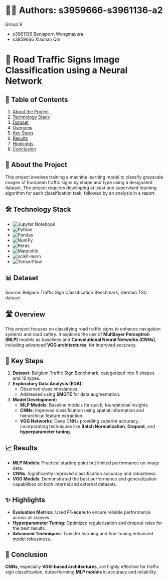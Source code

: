 # 🙋‍♀️ Authors: s3959666-s3961136-a2

Group 9
- s3961136 Benjaporn Wongmayura
- s3959666 Xiaohan Qin

# 🚸 Road Traffic Signs Image Classification using a Neural Network

## 🔗 Table of Contents
1. [About the Project](#about-the-project)
2. [Technology Stack](#technology-stack)
3. [Dataset](#dataset)
4. [Overview](#overview)
5. [Key Steps](#key-steps)
6. [Results](#results)
7. [Highlights](#highlights)
8. [Conclusion](#conclusion)

## 🔭 About the Project
This project involves training a machine learning model to classify grayscale images of European traffic signs by shape and type using a designated dataset. The project requires developing at least one supervised learning algorithm for each classification task, followed by an analysis in a report.

## 🛠 Technology Stack
- ![Jupyter Notebook](https://img.shields.io/badge/jupyter-%23FA0F00.svg?style=for-the-badge&logo=jupyter&logoColor=white)
- ![Python](https://img.shields.io/badge/python-3670A0?style=for-the-badge&logo=python&logoColor=ffdd54)
- ![Pandas](https://img.shields.io/badge/pandas-%23150458.svg?style=for-the-badge&logo=pandas&logoColor=white)
- ![NumPy](https://img.shields.io/badge/numpy-%23013243.svg?style=for-the-badge&logo=numpy&logoColor=white)
- ![Keras](https://img.shields.io/badge/Keras-%23D00000.svg?style=for-the-badge&logo=Keras&logoColor=white)
- ![Matplotlib](https://img.shields.io/badge/Matplotlib-%23ffffff.svg?style=for-the-badge&logo=Matplotlib&logoColor=black)
- ![scikit-learn](https://img.shields.io/badge/scikit--learn-%23F7931E.svg?style=for-the-badge&logo=scikit-learn&logoColor=white)
- ![TensorFlow](https://img.shields.io/badge/TensorFlow-%23FF6F00.svg?style=for-the-badge&logo=TensorFlow&logoColor=white)

## 📊 Dataset
Source: Belgium Traffic Sign Classification Benchmark, German TSC dataset

## 🛣️ Overview
This project focuses on classifying road traffic signs to enhance navigation systems and road safety. It explores the use of **Multilayer Perceptron (MLP)** models as baselines and **Convolutional Neural Networks (CNNs)**, including advanced **VGG architectures**, for improved accuracy.

## 🚀 Key Steps
1. **Dataset**: Belgium Traffic Sign Benchmark, categorized into 5 shapes and 16 types.
2. **Exploratory Data Analysis (EDA):**
   - Observed class imbalances.
   - Addressed using **SMOTE** for data augmentation.
3. **Model Development:**
   - **MLP Models**: Baseline models for quick, foundational insights.
   - **CNNs**: Improved classification using spatial information and hierarchical feature extraction.
   - **VGG Networks**: Deep CNNs providing superior accuracy, incorporating techniques like **Batch Normalization**, **Dropout**, and **hyperparameter tuning**.

## 📈 Results
- **MLP Models**: Practical starting point but limited performance on image data.
- **CNNs**: Significantly improved classification accuracy and robustness.
- **VGG Models**: Demonstrated the best performance and generalization capabilities on both internal and external datasets.

## ✨ Highlights
- **Evaluation Metrics**: Used **F1-score** to ensure reliable performance across all classes.
- **Hyperparameter Tuning**: Optimized regularization and dropout rates for the best results.
- **Advanced Techniques**: Transfer learning and fine-tuning enhanced model robustness.

## 🏁 Conclusion
**CNNs**, especially **VGG-based architectures**, are highly effective for traffic sign classification, outperforming **MLP models** in accuracy and reliability.

